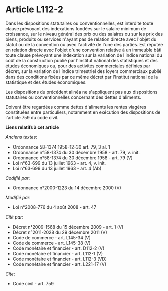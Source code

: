 # Article L112-2

Dans les dispositions statutaires ou conventionnelles, est interdite toute clause prévoyant des indexations fondées sur le
salaire minimum de croissance, sur le niveau général des prix ou des salaires ou sur les prix des biens, produits ou services
n'ayant pas de relation directe avec l'objet du statut ou de la convention ou avec l'activité de l'une des parties. Est
réputée en relation directe avec l'objet d'une convention relative à un immeuble bâti toute clause prévoyant une indexation
sur la variation de l'indice national du coût de la construction publié par l'Institut national des statistiques et des
études économiques ou, pour des activités commerciales définies par décret, sur la variation de l'indice trimestriel des
loyers commerciaux publié dans des conditions fixées par ce même décret par l'Institut national de la statistique et des
études économiques. 

Les dispositions du précédent alinéa ne s'appliquent pas aux dispositions statutaires ou conventionnelles concernant des
dettes d'aliments. 

Doivent être regardées comme dettes d'aliments les rentes viagères constituées entre particuliers, notamment en exécution des
dispositions de l'article 759 du code civil.

**Liens relatifs à cet article**

_Anciens textes_:

  - Ordonnance 58-1374 1958-12-30 art. 79, 3 al. 1
  - Ordonnance n°58-1374 du 30 décembre 1958 - art. 79, v. init.
  - Ordonnance n°58-1374 du 30 décembre 1958 - art. 79 (V)
  - Loi n°63-699 du 13 juillet 1963 - art. 4, v. init.
  - Loi n°63-699 du 13 juillet 1963 - art. 4 (Ab)

_Codifié par_:

  - Ordonnance n°2000-1223 du 14 décembre 2000 (V)

_Modifié par_:

  - Loi n°2008-776 du 4 août 2008 - art. 47

_Cité par_:

  - Décret n°2009-1568 du 15 décembre 2009 - art. 1 (V)
  - Décret n°2011-2028 du 29 décembre 2011 (V)
  - Code de commerce - art. L145-34 (V)
  - Code de commerce - art. L145-38 (V)
  - Code monétaire et financier - art. D112-2 (V)
  - Code monétaire et financier - art. L112-1 (V)
  - Code monétaire et financier - art. L112-3 (VD)
  - Code monétaire et financier - art. L221-17 (V)

_Cite_:

  - Code civil - art. 759
